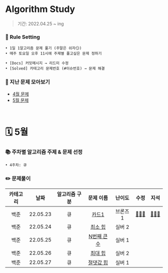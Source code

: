 # Algorithm Study
> 기간: 2022.04.25 ~ ing  

### 📌 Rule Setting
    • 1일 1알고리즘 문제 풀기 (주말은 쉬자😏)  
    • 매주 토요일 오후 11시에 주제별 풀고싶은 문제 정하기

```
• [Docs] 커밋메시지 → 리드미 수정
• [Solved] 카테고리 문제번호 (#이슈번호) → 문제 해결 
```

### 👀 지난 문제 모아보기
- [4월 문제](모아보기/4월문제.md)
- [5월 문제](모아보기/5월문제.md)

</br>

# 🗓 5월
### 📚 주차별 알고리즘 주제 & 문제 선정
    • 4주차: 큐


### ✏️ 문제풀이
| 카테고리 | 날짜 | 알고리즘 구분 | 문제 이름 | 난이도 | 수정 | 지석 |  
| :----------: | :----------: | :----------: | :----------: | :----------: | :----------: | :----------: | 
| 백준 | 22.05.23 | 큐 | [카드1](https://www.acmicpc.net/problem/2161) | 브론즈 1 | [🙆🏻‍♀️](수정/Stack_Queue/BOJ2161.md) | [🙆🏻‍♂️](지석/Stack_Queue/BOJ2161.md) |
| 백준 | 22.05.24 | 큐 | [최소 힙](https://www.acmicpc.net/problem/1927) | 실버 2 |  |  |
| 백준 | 22.05.25 | 큐 | [N번째 큰 수](https://www.acmicpc.net/problem/2075) | 실버 1 |  |  |
| 백준 | 22.05.26 | 큐 | [최대 힙](https://www.acmicpc.net/problem/11279) | 실버 2 |  |  |
| 백준 | 22.05.27 | 큐 | [절댓값 힙](https://www.acmicpc.net/problem/11286) | 실버 1 |  |  |

